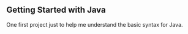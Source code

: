 ## Getting Started with Java

One first project just to help me understand the basic syntax for Java.
